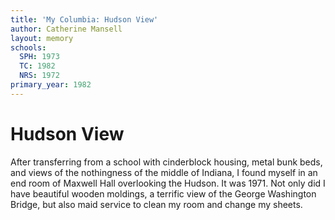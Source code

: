 ```yaml
---
title: 'My Columbia: Hudson View'
author: Catherine Mansell
layout: memory
schools:
  SPH: 1973
  TC: 1982
  NRS: 1972
primary_year: 1982
---
```

# Hudson View

After transferring from a school with cinderblock housing, metal bunk beds, and views of the nothingness of the middle of Indiana, I found myself in an end room of Maxwell Hall overlooking the Hudson. It was 1971. Not only did I have beautiful wooden moldings, a terrific view of the George Washington Bridge, but also maid service to clean my room and change my sheets.
